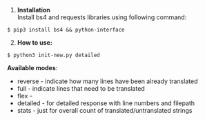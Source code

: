 1. **Installation**\
Install bs4 and requests libraries using following command:

```
$ pip3 install bs4 && python-interface
```

2. **How to use:**

```
$ python3 init-new.py detailed 
```

**Available modes**:
 - reverse - indicate how many lines have been already translated  
 - full - indicate lines that need to be translated
 - flex - 
 - detailed - for detailed response with line numbers and filepath 
 - stats - just for overall count of translated/untranslated strings

